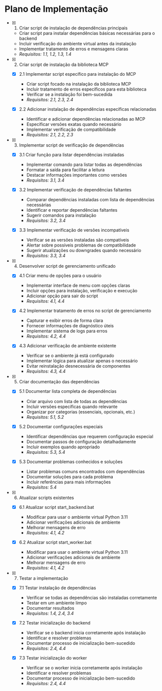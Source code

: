# Plano de Implementação

- [x] 1. Criar script de instalação de dependências principais





  - Criar script para instalar dependências básicas necessárias para o backend
  - Incluir verificação do ambiente virtual antes da instalação
  - Implementar tratamento de erros e mensagens claras
  - _Requisitos: 1.1, 1.2, 1.3, 1.4_

- [x] 2. Criar script de instalação da biblioteca MCP

  - [x] 2.1 Implementar script específico para instalação do MCP


    - Criar script focado na instalação da biblioteca MCP
    - Incluir tratamento de erros específicos para esta biblioteca
    - Verificar se a instalação foi bem-sucedida
    - _Requisitos: 2.1, 2.3, 2.4_

  - [x] 2.2 Adicionar instalação de dependências específicas relacionadas


    - Identificar e adicionar dependências relacionadas ao MCP
    - Especificar versões exatas quando necessário
    - Implementar verificação de compatibilidade
    - _Requisitos: 2.1, 2.2, 2.3_

- [x] 3. Implementar script de verificação de dependências

  - [x] 3.1 Criar função para listar dependências instaladas


    - Implementar comando para listar todas as dependências
    - Formatar a saída para facilitar a leitura
    - Destacar informações importantes como versões
    - _Requisitos: 3.1, 3.4_

  - [x] 3.2 Implementar verificação de dependências faltantes


    - Comparar dependências instaladas com lista de dependências necessárias
    - Identificar e reportar dependências faltantes
    - Sugerir comandos para instalação
    - _Requisitos: 3.2, 3.4_

  - [x] 3.3 Implementar verificação de versões incompatíveis


    - Verificar se as versões instaladas são compatíveis
    - Alertar sobre possíveis problemas de compatibilidade
    - Sugerir atualizações ou downgrades quando necessário
    - _Requisitos: 3.3, 3.4_

- [x] 4. Desenvolver script de gerenciamento unificado

  - [x] 4.1 Criar menu de opções para o usuário


    - Implementar interface de menu com opções claras
    - Incluir opções para instalação, verificação e execução
    - Adicionar opção para sair do script
    - _Requisitos: 4.1, 4.4_

  - [x] 4.2 Implementar tratamento de erros no script de gerenciamento


    - Capturar e exibir erros de forma clara
    - Fornecer informações de diagnóstico úteis
    - Implementar sistema de logs para erros
    - _Requisitos: 4.2, 4.4_

  - [x] 4.3 Adicionar verificação de ambiente existente


    - Verificar se o ambiente já está configurado
    - Implementar lógica para atualizar apenas o necessário
    - Evitar reinstalação desnecessária de componentes
    - _Requisitos: 4.3, 4.4_

- [x] 5. Criar documentação das dependências

  - [x] 5.1 Documentar lista completa de dependências







    - Criar arquivo com lista de todas as dependências
    - Incluir versões específicas quando relevante
    - Organizar por categorias (essenciais, opcionais, etc.)
    - _Requisitos: 5.1, 5.2_

  - [x] 5.2 Documentar configurações especiais


    - Identificar dependências que requerem configuração especial
    - Documentar passos de configuração detalhadamente
    - Incluir exemplos quando apropriado
    - _Requisitos: 5.3, 5.4_

  - [x] 5.3 Documentar problemas conhecidos e soluções


    - Listar problemas comuns encontrados com dependências
    - Documentar soluções para cada problema
    - Incluir referências para mais informações
    - _Requisitos: 5.4_

- [x] 6. Atualizar scripts existentes

  - [x] 6.1 Atualizar script start_backend.bat


    - Modificar para usar o ambiente virtual Python 3.11
    - Adicionar verificações adicionais de ambiente
    - Melhorar mensagens de erro
    - _Requisitos: 4.1, 4.2_

  - [x] 6.2 Atualizar script start_worker.bat


    - Modificar para usar o ambiente virtual Python 3.11
    - Adicionar verificações adicionais de ambiente
    - Melhorar mensagens de erro
    - _Requisitos: 4.1, 4.2_

- [x] 7. Testar a implementação


  - [x] 7.1 Testar instalação de dependências



    - Verificar se todas as dependências são instaladas corretamente
    - Testar em um ambiente limpo
    - Documentar resultados
    - _Requisitos: 1.4, 2.4, 3.4_

  - [x] 7.2 Testar inicialização do backend


    - Verificar se o backend inicia corretamente após instalação
    - Identificar e resolver problemas
    - Documentar processo de inicialização bem-sucedido
    - _Requisitos: 2.4, 4.4_

  - [x] 7.3 Testar inicialização do worker


    - Verificar se o worker inicia corretamente após instalação
    - Identificar e resolver problemas
    - Documentar processo de inicialização bem-sucedido
    - _Requisitos: 2.4, 4.4_